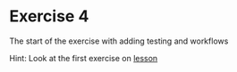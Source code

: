# Exercise 4
The start of the exercise with adding testing and workflows 

Hint: Look at the first exercise on [lesson](https://coderefinery.github.io/testing/locally/)

[tag]:#(ci,python)

